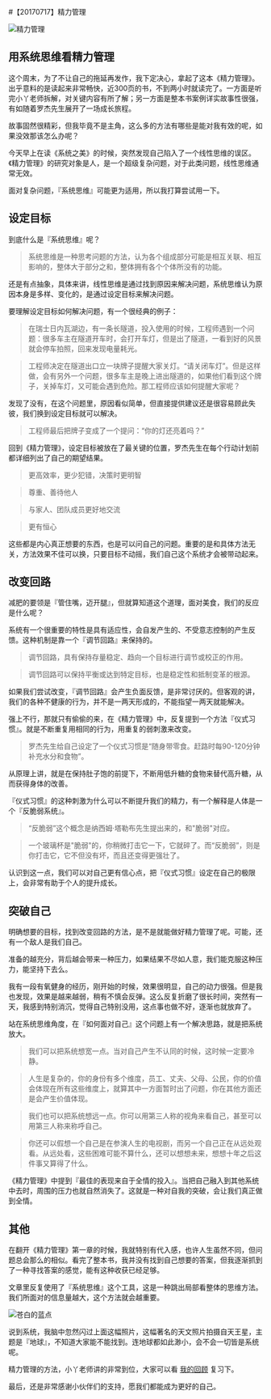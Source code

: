 
#【20170717】精力管理

![精力管理](http://upload-images.jianshu.io/upload_images/4289510-8a3b0362ba23379c.png?imageMogr2/auto-orient/strip%7CimageView2/2/w/1240)


## 用系统思维看精力管理


这个周末，为了不让自己的拖延再发作，我下定决心，拿起了这本《精力管理》。出乎意料的是读起来非常畅快，近300页的书，不到两小时就读完了。一方面是听完小丫老师拆解，对关键内容有所了解；另一方面是整本书案例详实故事性很强，有如随着罗杰先生展开了一场成长旅程。

故事固然很精彩，但我毕竟不是主角，这么多的方法有哪些是能对我有效的呢，如果没效那该怎么办呢？

今天早上在读《系统之美》的时候，突然发现自己陷入了一个线性思维的误区。《精力管理》的研究对象是人，是一个超级复杂问题，对于此类问题，线性思维通常无效。

面对复杂问题，『系统思维』可能更为适用，所以我打算尝试用一下。


## 设定目标

到底什么是『系统思维』呢？

> 系统思维是一种思考问题的方法，认为各个组成部分可能是相互关联、相互影响的，整体大于部分之和，整体拥有各个个体所没有的功能。

还是有点抽象，具体来讲，线性思维是通过找到原因来解决问题，系统思维认为原因本身是多样、变化的，是通过设定目标来解决问题。

要理解设定目标如何解决问题，有一个很经典的例子：

> 在瑞士日内瓦湖边，有一条长隧道，投入使用的时候，工程师遇到一个问题：很多车主在隧道开车时，会打开车灯，但是出了隧道，一看到好的风景就会停车拍照，回来发现电量耗光。

> 工程师决定在隧道出口立一块牌子提醒大家关灯。“请关闭车灯”。但是这样做，会有另外一个问题，很多车主是晚上进出隧道的，如果他们看到这个牌子，关掉车灯，又可能会遇到危险。那工程师应该如何提醒大家呢？

发现了没有，在这个问题里，原因看似简单，但直接提供建议还是很容易顾此失彼，我们换到设定目标就可以解决。

> 工程师最后把牌子变成了一个提问：“你的灯还亮着吗？”


回到《精力管理》，设定目标被放在了最关键的位置，罗杰先生在每个行动计划前都详细列出了自己的期望结果。

> 更高效率，更少犯错，决策时更明智

> 尊重、善待他人

> 与家人、团队成员更好地交流

> 更有恒心

这些都是内心真正想要的东西，也是可以问自己的问题。重要的是和具体方法无关，方法效果不佳可以换，只要目标不动摇，我们自己这个系统才会被带动起来。


## 改变回路

减肥的要领是『管住嘴，迈开腿』，但就算知道这个道理，面对美食，我们的反应是什么呢？

系统有一个很重要的特性是具有适应性，会自发产生的、不受意志控制的产生反馈。这种机制是靠一个『调节回路』来保持的。

> 调节回路，具有保持存量稳定、趋向一个目标进行调节或校正的作用。

> 调节回路可以保持平衡或达到特定目标，也是稳定性和抵制变革的根源。

如果我们尝试改变，『调节回路』会产生负面反馈，是非常讨厌的。但客观的讲，我们的各种不健康的行为，并不是一两天形成的，不能指望一两天就能解决。

强上不行，那就只有偷偷的来，在《精力管理》中，反复提到一个方法『仪式习惯』。就是不断重复用相同的行为，用重复的弱刺激来改变。

> 罗杰先生给自己设定了一个仪式习惯是“随身带零食。赶路时每90-120分钟补充水分和食物”。

从原理上讲，就是在保持肚子饱的前提下，不断用低升糖的食物来替代高升糖，从而获得身体的改善。


『仪式习惯』的这种刺激为什么可以不断提升我们的精力，有一个解释是人体是一个『反脆弱系统』。

> “反脆弱”这个概念是纳西姆·塔勒布先生提出来的，和"脆弱"对应。

> 一个玻璃杯是"脆弱"的，你稍微打击它一下，它就碎了。而“反脆弱”，则是你打击它，它不但没有坏，而且还变得更强壮了。

认识到这一点，我们可以对自己更有信心点，把『仪式习惯』设定在自己的极限上，会非常有助于个人的提升成长。

 
## 突破自己

明确想要的目标，找到改变回路的方法，是不是就能做好精力管理了呢。可能，还有一个敌人是我们自己。

准备的越充分，背后越会带来一种压力，如果结果不尽如人意，我们能克服这种压力，能坚持下去么。

我有一段有氧健身的经历，刚开始的时候，效果很明显，自己的动力很强。但是我也发现，效果是越来越弱，稍有不慎会反弹。这么反复折磨了很长时间，突然有一天，我感到特别消沉，觉得自己特别没用，这点事也做不好，逐渐也就放弃了。


站在系统思维角度，在『如何面对自己』这个问题上有一个解决思路，就是把系统放大。

> 我们可以把系统想宽一点。当对自己产生不认同的时候，这时候一定要冷静。

> 人生是复杂的，你的身份有多个维度，员工、丈夫、父母、公民，你的价值会体现在所有这些维度上，就算其中一方面暂时出了问题，你在其他方面还是会产生价值体现。

> 我们也可以把系统想远一点。你可以用第三人称的视角来看自己，甚至可以用第三人称来称呼自己。

> 你还可以假想一个自己是在参演人生的电视剧，而另一个自己正在从远处观看。从远处看，这些困难可能不算什么，还可以想想未来，想想十年之后这件事又算得了什么。

《精力管理》中提到『最佳的表现来自于全情的投入』。当把自己融入到其他系统中去时，周围的压力也就自然消失了。这就是一种对自我的突破，会让我们真正做到全情。


## 其他

在翻开《精力管理》第一章的时候，我就特别有代入感，也许人生虽然不同，但问题总会那么的相似。看完了整本书，我并没有找到自己想要的答案，但我逐渐抓到了一种寻找答案的感觉，能有这种收获已经足够。

文章里反复使用了『系统思维』这个工具，这是一种跳出局部看整体的思维方法。我们所面对的信息量越大，这个方法就会越重要。

![苍白的蓝点](http://upload-images.jianshu.io/upload_images/4289510-1d46f9e78e14171a.jpg)

说到系统，我脑中忽然闪过上面这幅照片，这幅著名的天文照片拍摄自天王星，主题是『地球』，不知道大家能不能找到。连地球都如此渺小，会不会一切皆是系统呢。

精力管理的方法，小丫老师讲的非常到位，大家可以看 [我的回顾](http://www.jianshu.com/p/43bf96b209a9) 复习下。

最后，还是非常感谢小伙伴们的支持，愿我们都能成为更好的自己。